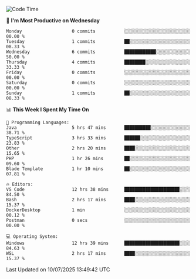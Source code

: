 <!--START_SECTION:waka-->
![Code Time](http://img.shields.io/badge/Code%20Time-5%2C289%20hrs%2056%20mins-blue)

📅 **I'm Most Productive on Wednesday** 

```text
Monday                   0 commits           ░░░░░░░░░░░░░░░░░░░░░░░░░   00.00 % 
Tuesday                  1 commits           ██░░░░░░░░░░░░░░░░░░░░░░░   08.33 % 
Wednesday                6 commits           ████████████░░░░░░░░░░░░░   50.00 % 
Thursday                 4 commits           ████████░░░░░░░░░░░░░░░░░   33.33 % 
Friday                   0 commits           ░░░░░░░░░░░░░░░░░░░░░░░░░   00.00 % 
Saturday                 0 commits           ░░░░░░░░░░░░░░░░░░░░░░░░░   00.00 % 
Sunday                   1 commits           ██░░░░░░░░░░░░░░░░░░░░░░░   08.33 % 
```


📊 **This Week I Spent My Time On** 

```text
💬 Programming Languages: 
Java                     5 hrs 47 mins       ██████████░░░░░░░░░░░░░░░   38.71 % 
TypeScript               3 hrs 33 mins       ██████░░░░░░░░░░░░░░░░░░░   23.83 % 
Other                    2 hrs 20 mins       ████░░░░░░░░░░░░░░░░░░░░░   15.65 % 
PHP                      1 hr 26 mins        ██░░░░░░░░░░░░░░░░░░░░░░░   09.60 % 
Blade Template           1 hr 10 mins        ██░░░░░░░░░░░░░░░░░░░░░░░   07.81 % 

🔥 Editors: 
VS Code                  12 hrs 38 mins      █████████████████████░░░░   84.50 % 
Bash                     2 hrs 17 mins       ████░░░░░░░░░░░░░░░░░░░░░   15.37 % 
DockerDesktop            1 min               ░░░░░░░░░░░░░░░░░░░░░░░░░   00.12 % 
Postman                  0 secs              ░░░░░░░░░░░░░░░░░░░░░░░░░   00.00 % 

💻 Operating System: 
Windows                  12 hrs 39 mins      █████████████████████░░░░   84.63 % 
WSL                      2 hrs 17 mins       ████░░░░░░░░░░░░░░░░░░░░░   15.37 % 
```


 Last Updated on 10/07/2025 13:49:42 UTC
<!--END_SECTION:waka-->
